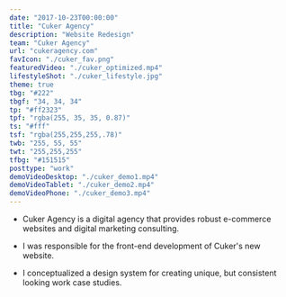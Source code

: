 ```yaml
---
date: "2017-10-23T00:00:00"
title: "Cuker Agency"
description: "Website Redesign"
team: "Cuker Agency"
url: "cukeragency.com"
favIcon: "./cuker_fav.png"
featuredVideo: "./cuker_optimized.mp4"
lifestyleShot: "./cuker_lifestyle.jpg"
theme: true
tbg: "#222"
tbgf: "34, 34, 34"
tp: "#ff2323"
tpf: "rgba(255, 35, 35, 0.87)"
ts: "#fff"
tsf: "rgba(255,255,255,.78)"
twb: "255, 55, 55"
twt: "255,255,255"
tfbg: "#151515"
posttype: "work"
demoVideoDesktop: "./cuker_demo1.mp4"
demoVideoTablet: "./cuker_demo2.mp4"
demoVideoPhone: "./cuker_demo3.mp4"
---
```

- Cuker Agency is a digital agency that provides robust e-commerce websites and digital marketing consulting. 

- I was responsible for the front-end development of Cuker's new website.

- I conceptualized a design system for creating unique, but consistent looking work case studies.

